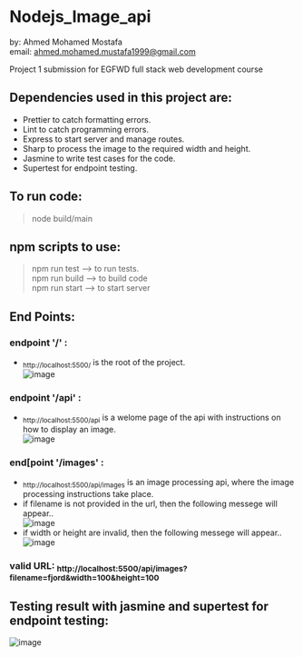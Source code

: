 # Nodejs_Image_api
by: Ahmed Mohamed Mostafa<br/>
email: ahmed.mohamed.mustafa1999@gmail.com

Project 1 submission for EGFWD full stack web development course

## **Dependencies used in this project are:**
- Prettier to catch formatting errors.
- Lint to catch programming errors.
- Express to start server and manage routes.
- Sharp to process the image to the required width and height.
- Jasmine to write test cases for the code.
- Supertest for endpoint testing.

## **To run code:**<br/>
  >node build/main<br/>

## **npm scripts to use:**<br/>
  >npm run test --> to run tests.<br/>
  >npm run build --> to build code<br/>
  >npm run start --> to start server<br/>
  
## **End Points:**<br/>
### endpoint '/' :
- <sub>http://localhost:5500/</sub> is the root of the project.<br/>
  ![image](https://user-images.githubusercontent.com/60396165/191621394-37568e20-5574-40ad-9f6c-9ad217e9b265.png)<br/>
### endpoint '/api' :
- <sub>http://localhost:5500/api</sub> is a welome page of the api with instructions on how to display an image.<br/>
  ![image](https://user-images.githubusercontent.com/60396165/191621586-da1f1ed1-9551-4ca7-b1a6-680bdeb6f2ae.png)<br/>
### end[point '/images' :
- <sub>http://localhost:5500/api/images</sub> is an image processing api, where the image processing instructions take place.<br/>
- if filename is not provided in the url, then the following messege will appear..<br/>
  ![image](https://user-images.githubusercontent.com/60396165/191621844-a12001ea-98ae-403c-bc76-643d5915c846.png)<br/>
- if width or height are invalid, then the following messege will appear..<br/>
  ![image](https://user-images.githubusercontent.com/60396165/191622130-93b96de6-9c5c-4a09-bd54-ad73527b3aff.png)<br/>
### valid URL: <sub>http://localhost:5500/api/images?filename=fjord&width=100&height=100</sub><br/>

## **Testing result with jasmine and supertest for endpoint testing:**<br/>
  ![image](https://user-images.githubusercontent.com/60396165/191519272-187c96ef-8b52-4f75-8fb9-face511b88af.png)

